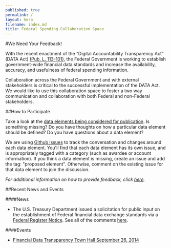 ```yaml
---
published: true
permalink: /
layout: hero
filename: index.md
title: Federal Spending Collaboration Space
---
```


#We Need Your Feedback! 

With the recent enactment of the “Digital Accountability Transparency Act” (DATA Act) [(Pub. L. 113-101)](http://www.gpo.gov/fdsys/pkg/PLAW-113publ101/html/PLAW-113publ101.htm), the Federal Government is working to establish government-wide financial data standards and increase the availability, accuracy, and usefulness of federal spending information. 

Collaboration across the Federal Government and with external stakeholders is critical to the successful implementation of the DATA Act. We would like to use this collaboration space to foster a two way communication and collaboration with both Federal and non-Federal stakeholders. 


##How to Participate

Take a look at the [data elements being considered for publication](dataelements/). Is something missing? Do you have thoughts on how a particular data element should be defined? Do you have questions about a data element? 

We are using [Github issues](https://guides.github.com/features/issues/) to track the conversation and changes around each data element. You'll find that each data element has its own issue, and is appropriately tagged with a category (such as awardee or account information). If you think a data element is missing, create an issue and add the tag: "proposed element". Otherwise, comment on the existing issue for that data element to join the discussion.

*For additional information on how to provide feedback, click [here](feedback/).*



##Recent News and Events

####News
* The U.S. Treasury Department issued a solicitation for public input on the establishment of Federal financial data exchange standards via a  [Federal Register Notice](https://federalregister.gov/a/2014-22997).  See all of the comments [here](http://www.regulations.gov/#!docketBrowser;rpp=25;po=0;dct=PS;D=FISCAL-2014-0004). 

####Events
* [Financial Data Transparency Town Hall September 26, 2014](thdescription/)




